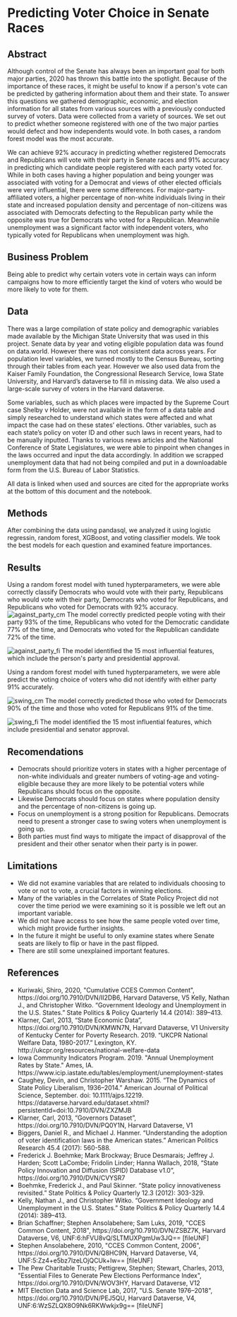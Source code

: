 # Predicting Voter Choice in Senate Races

## Abstract 

Although control of the Senate has always been an important goal for both major parties, 2020 has thrown this battle into the spotlight. Because of the importance of these races, it might be useful to know if a person's vote can be predicted by gathering information about them and their state. To answer this questions we gathered demographic, economic, and election information for all states from various sources with a previously conducted survey of voters. Data were collected from a variety of sources. We set out to predict whether someone registered with one of the two major parties would defect and how independents would vote. In both cases, a random forest model was the most accurate. 

We can achieve 92% accuracy in predicting whether registered Democrats and Republicans will vote with their party in Senate races and 91% accuracy in predicting which candidate people registered with each party voted for. While in both cases having a higher population and being younger was associated with voting for a Democrat and views of other elected officials were very influential, there were some differences. For major-party-affiliated voters, a higher percentage of non-white individuals living in their state and increased population density and percentage of non-citizens was associated with Democrats defecting to the Republican party while the opposite was true for Democrats who voted for a Republican. Meanwhile unemployment was a significant factor with independent voters, who typically voted for Republicans when unemployment was high.     

## Business Problem

Being able to predict why certain voters vote in certain ways can inform campaigns how to more efficiently target the kind of voters who would be more likely to vote for them.  

## Data

There was a large compilation of state policy and demographic variables made available by the Michigan State University that was used in this project. Senate data by year and voting eligible population data was found on data.world. However there was not consistent data across years. For population level variables, we turned mostly to the Census Bureau, sorting through their tables from each year. However we also used data from the Kaiser Family Foundation, the Congressional Research Service, Iowa State University, and Harvard’s dataverse to fill in missing data. We also used a large-scale survey of voters in the Harvard dataverse.

Some variables, such as which places were impacted by the Supreme Court case Shelby v Holder, were not available in the form of a data table and simply researched to understand which states were affected and what impact the case had on these states’ elections. Other variables, such as each state’s policy on voter ID and other such laws in recent years, had to be manually inputted. Thanks to various news articles and the National Conference of State Legislatures, we were able to pinpoint when changes in the laws occurred and input the data accordingly. In addition we scrapped unemployment data that had not being compiled and put in a downloadable form from the U.S. Bureau of Labor Statistics.

All data is linked when used and sources are cited for the appropriate works at the bottom of this document and the notebook.


## Methods

After combining the data using pandasql, we analyzed it using logistic regressin, random forest, XGBoost, and voting classifier models. We took the best models for each question and examined feature importances. 

## Results

Using a random forest model with tuned hypterparameters, we were able correctly classify Democrats who would vote with their party, Republicans who would vote with their party, Democrats who voted for Republicans, and Republicans who voted for Democrats with 92% accuracy.  
![against_party_cm](Images/against_party_cm.jpg)
The model correctly predicted people voting with their party 93% of the time, Republicans who voted for the Democratic candidate 77% of the time, and Democrats who voted for the Republican candidate 72% of the time.

![against_party_fi](Images/against_party_fi.jpg)
The model identified the 15 most influential features, which include the person's party and presidential approval.

Using a random forest model with tuned hypterparameters, we were able predict the voting choice of voters who did not identify with either party 91% accurately. 

![swing_cm](Images/swing_cm.jpg)
The model correctly predicted those who voted for Democrats 90% of the time and those who voted for Republicans 91% of the time.

![swing_fi](Images/swing_fi.jpg)
The model identified the 15 most influential features, which include presidential and senator approval.


## Recomendations

<ul>
<li>Democrats should prioritize voters in states with a higher percentage of non-white individuals and greater numbers of voting-age and voting-eligible because they are more likely to be potential voters while Republicans should focus on the opposite.</li>
<li> Likewise Democrats should focus on states where population density and the percentage of non-citizens is going up.</li>
<li>Focus on unemployment is a strong position for Republicans. Democrats need to present a stronger case to swing voters when unemployment is going up.</li>
<li>Both parties must find ways to mitigate the impact of disapproval of the president and their other senator when their party is in power.</li>  
</ul>


## Limitations

<ul>
<li>We did not examine variables that are related to individuals choosing to vote or not to vote, a crucial factors in winning elections.</li>
<li>Many of the variables in the Correlates of State Policy Project did not cover the time period we were examining so it is possible we left out an important variable.</li>
<li>We did not have access to see how the same people voted over time, which might provide further insights.</li>
<li>In the future it might be useful to only examine states where Senate seats are likely to flip or have in the past flipped.</li> 
<li>There are still some unexplained important features.</li>
</ul>


## References

<ul>
<li>Kuriwaki, Shiro, 2020, "Cumulative CCES Common Content", https://doi.org/10.7910/DVN/II2DB6, Harvard Dataverse, V5
Kelly, Nathan J., and Christopher Witko. “Government Ideology and Unemployment in the U.S. States.” State Politics &amp; Policy Quarterly 14.4 (2014): 389–413.</li>
<li>Klarner, Carl, 2013, “State Economic Data”, https://doi.org/10.7910/DVN/KMWN7N, Harvard Dataverse, V1
University of Kentucky Center for Poverty Research. 2019. “UKCPR National Welfare Data, 1980-2017.” Lexington, KY. http://ukcpr.org/resources/national-welfare-data</li>
<li>Iowa Community Indicators Program. 2019. "Annual Unemployment Rates by State." Ames, IA. https://www.icip.iastate.edu/tables/employment/unemployment-states</li>
<li>Caughey, Devin, and Christopher Warshaw. 2015. “The Dynamics of State Policy Liberalism, 1936–2014.” American Journal of Political Science, September. doi: 10.1111/ajps.12219. https://dataverse.harvard.edu/dataset.xhtml?persistentId=doi:10.7910/DVN/ZXZMJB</li>
<li>Klarner, Carl, 2013, “Governors Dataset”, https://doi.org/10.7910/DVN/PQ0Y1N, Harvard Dataverse, V1</li>
<li>Biggers, Daniel R., and Michael J. Hanmer. “Understanding the adoption of voter identification laws in the American states.” American Politics Research 45.4 (2017): 560-588.</li>
<li>Frederick J. Boehmke; Mark Brockway; Bruce Desmarais; Jeffrey J. Harden; Scott LaCombe; Fridolin Linder; Hanna Wallach, 2018, “State Policy Innovation and Diffusion (SPID) Database v1.0”, https://doi.org/10.7910/DVN/CVYSR7</li>
<li>Boehmke, Frederick J., and Paul Skinner. “State policy innovativeness revisited.” State Politics &amp; Policy Quarterly 12.3 (2012): 303-329.</li>
<li>Kelly, Nathan J., and Christopher Witko. “Government Ideology and Unemployment in the U.S. States.” State Politics &amp; Policy Quarterly 14.4 (2014): 389–413.</li>
<li>Brian Schaffner; Stephen Ansolabehere; Sam Luks, 2019, "CCES Common Content, 2018", https://doi.org/10.7910/DVN/ZSBZ7K, Harvard Dataverse, V6, UNF:6:hFVU8vQ/SLTMUXPgmUw3JQ== [fileUNF]</li>
<li>Stephen Ansolabehere, 2010, "CCES Common Content, 2006", https://doi.org/10.7910/DVN/Q8HC9N, Harvard Dataverse, V4, UNF:5:Zz4+e5bz7lzeLOjQCUk+lw== [fileUNF]</li>
<li>The Pew Charitable Trusts; Pettigrew, Stephen; Stewart, Charles, 2013, "Essential Files to Generate Pew Elections Performance Index", https://doi.org/10.7910/DVN/WOV3HY, Harvard Dataverse, V12</li>
<li>MIT Election Data and Science Lab, 2017, "U.S. Senate 1976–2018", https://doi.org/10.7910/DVN/PEJ5QU, Harvard Dataverse, V4, UNF:6:WzSZLQX8O9Nk6RKWwkjx9g== [fileUNF]</li>
</ul>